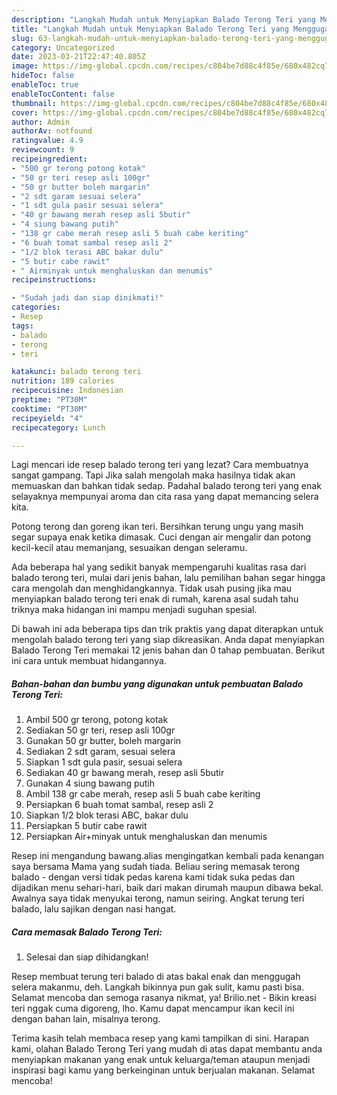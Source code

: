 ```yaml
---
description: "Langkah Mudah untuk Menyiapkan Balado Terong Teri yang Menggugah Selera"
title: "Langkah Mudah untuk Menyiapkan Balado Terong Teri yang Menggugah Selera"
slug: 63-langkah-mudah-untuk-menyiapkan-balado-terong-teri-yang-menggugah-selera
category: Uncategorized
date: 2023-03-21T22:47:40.805Z
image: https://img-global.cpcdn.com/recipes/c804be7d88c4f85e/680x482cq70/balado-terong-teri-foto-resep-utama.jpg
hideToc: false
enableToc: true
enableTocContent: false
thumbnail: https://img-global.cpcdn.com/recipes/c804be7d88c4f85e/680x482cq70/balado-terong-teri-foto-resep-utama.jpg
cover: https://img-global.cpcdn.com/recipes/c804be7d88c4f85e/680x482cq70/balado-terong-teri-foto-resep-utama.jpg
author: Admin
authorAv: notfound
ratingvalue: 4.9
reviewcount: 9
recipeingredient:
- "500 gr terong potong kotak"
- "50 gr teri resep asli 100gr"
- "50 gr butter boleh margarin"
- "2 sdt garam sesuai selera"
- "1 sdt gula pasir sesuai selera"
- "40 gr bawang merah resep asli 5butir"
- "4 siung bawang putih"
- "138 gr cabe merah resep asli 5 buah cabe keriting"
- "6 buah tomat sambal resep asli 2"
- "1/2 blok terasi ABC bakar dulu"
- "5 butir cabe rawit"
- " Airminyak untuk menghaluskan dan menumis"
recipeinstructions:

- "Sudah jadi dan siap dinikmati!"
categories:
- Resep
tags:
- balado
- terong
- teri

katakunci: balado terong teri 
nutrition: 189 calories
recipecuisine: Indonesian
preptime: "PT30M"
cooktime: "PT30M"
recipeyield: "4"
recipecategory: Lunch

---
```



Lagi mencari ide resep balado terong teri yang lezat? Cara membuatnya sangat gampang. Tapi Jika salah mengolah maka hasilnya tidak akan memuaskan dan bahkan tidak sedap. Padahal balado terong teri yang enak selayaknya mempunyai aroma dan cita rasa yang dapat memancing selera kita.


Potong terong dan goreng ikan teri. Bersihkan terung ungu yang masih segar supaya enak ketika dimasak. Cuci dengan air mengalir dan potong kecil-kecil atau memanjang, sesuaikan dengan seleramu.

Ada beberapa hal yang sedikit banyak mempengaruhi kualitas rasa dari balado terong teri, mulai dari jenis bahan, lalu pemilihan bahan segar hingga cara mengolah dan menghidangkannya. Tidak usah pusing jika mau menyiapkan balado terong teri enak di rumah, karena asal sudah tahu triknya maka hidangan ini mampu menjadi suguhan spesial.


Di bawah ini ada beberapa tips dan trik praktis yang dapat diterapkan untuk mengolah balado terong teri yang siap dikreasikan. Anda dapat menyiapkan Balado Terong Teri memakai 12 jenis bahan dan 0 tahap pembuatan. Berikut ini cara untuk membuat hidangannya.

<!--inarticleads1-->

##### Bahan-bahan dan bumbu yang digunakan untuk pembuatan Balado Terong Teri:

1. Ambil 500 gr terong, potong kotak
1. Sediakan 50 gr teri, resep asli 100gr
1. Gunakan 50 gr butter, boleh margarin
1. Sediakan 2 sdt garam, sesuai selera
1. Siapkan 1 sdt gula pasir, sesuai selera
1. Sediakan 40 gr bawang merah, resep asli 5butir
1. Gunakan 4 siung bawang putih
1. Ambil 138 gr cabe merah, resep asli 5 buah cabe keriting
1. Persiapkan 6 buah tomat sambal, resep asli 2
1. Siapkan 1/2 blok terasi ABC, bakar dulu
1. Persiapkan 5 butir cabe rawit
1. Persiapkan  Air+minyak untuk menghaluskan dan menumis


Resep ini mengandung bawang.alias mengingatkan kembali pada kenangan saya bersama Mama yang sudah tiada. Beliau sering memasak terong balado - dengan versi tidak pedas karena kami tidak suka pedas dan dijadikan menu sehari-hari, baik dari makan dirumah maupun dibawa bekal. Awalnya saya tidak menyukai terong, namun seiring. Angkat terung teri balado, lalu sajikan dengan nasi hangat. 

<!--inarticleads2-->

##### Cara memasak Balado Terong Teri:


1. Selesai dan siap dihidangkan!

Resep membuat terung teri balado di atas bakal enak dan menggugah selera makanmu, deh. Langkah bikinnya pun gak sulit, kamu pasti bisa. Selamat mencoba dan semoga rasanya nikmat, ya! Brilio.net - Bikin kreasi teri nggak cuma digoreng, lho. Kamu dapat mencampur ikan kecil ini dengan bahan lain, misalnya terong. 

Terima kasih telah membaca resep yang kami tampilkan di sini. Harapan kami, olahan Balado Terong Teri yang mudah di atas dapat membantu anda menyiapkan makanan yang enak untuk keluarga/teman ataupun menjadi inspirasi bagi kamu yang berkeinginan untuk berjualan makanan. Selamat mencoba!
